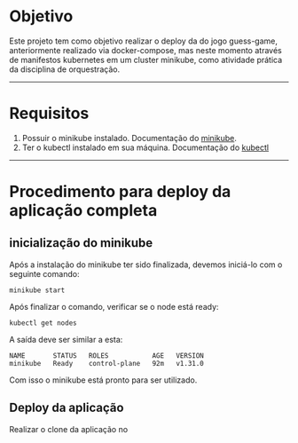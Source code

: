 # Objetivo
Este projeto tem como objetivo realizar o deploy da do jogo guess-game, anteriormente realizado via docker-compose, mas neste momento através de manifestos kubernetes em um cluster minikube, como atividade prática da disciplina de orquestração.

***

# Requisitos

1. Possuir o minikube instalado. Documentação do [minikube](https://minikube.sigs.k8s.io/docs/start/?arch=%2Flinux%2Fx86-64%2Fstable%2Fbinary+download). 
2. Ter o kubectl instalado em sua máquina. Documentação do [kubectl](https://kubernetes.io/docs/tasks/tools/install-kubectl-linux/)

***

# Procedimento para deploy da aplicação completa

## inicialização do minikube

Após a instalação do minikube ter sido finalizada, devemos iniciá-lo com o seguinte comando:

```minikube start```

Após finalizar o comando, verificar se o node está ready:

```kubectl get nodes```

A saída deve ser similar a esta:

```
NAME       STATUS   ROLES           AGE   VERSION
minikube   Ready    control-plane   92m   v1.31.0
```

Com isso o minikube está pronto para ser utilizado.

## Deploy da aplicação

Realizar o clone da aplicação no


